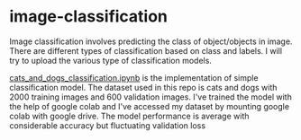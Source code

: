 # image-classification
Image classification involves predicting the class of object/objects in image. There are different types of classification based on class and labels. I will try to upload the various type of classification models.

[cats_and_dogs_classification.ipynb](https://github.com/likhith00/image-classification/blob/master/cats_and_dogs_classification.ipynb) is the implementation of simple classification model. The dataset used in this repo is cats and dogs with 2000 training images and 600 validation images. I've trained the model with the help of google colab and I've accessed my dataset by mounting google colab with google drive. The model performance is average with considerable accuracy but fluctuating validation loss 

